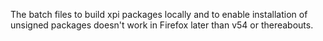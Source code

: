 The batch files to build xpi packages locally and to enable installation of unsigned packages doesn't work in Firefox later than v54 or thereabouts.
